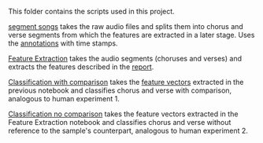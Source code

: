 This folder contains the scripts used in this project.

[segment songs](https://github.com/tvdhout/ANMCproject/blob/master/scripts/Segment%20songs.ipynb) takes the raw audio files and splits them into chorus and verse segments from which the features are extracted in a later stage. Uses the [annotations](https://github.com/tvdhout/ANMCproject/blob/master/final_annotations.xlsx) with time stamps.

[Feature Extraction](https://github.com/tvdhout/ANMCproject/blob/master/scripts/Feature%20Extraction.ipynb) takes the audio segments (choruses and verses) and extracts the features described in the [report](https://github.com/tvdhout/ANMCproject/blob/master/Report.pdf).

[Classification with comparison](https://github.com/tvdhout/ANMCproject/blob/master/scripts/Classification%20with%20comparison.ipynb) takes the [feature vectors](https://github.com/tvdhout/ANMCproject/tree/master/Feature%20vectors) extracted in the previous notebook and classifies chorus and verse with comparison, analogous to human experiment 1.

[Classification no comparison](https://github.com/tvdhout/ANMCproject/blob/master/scripts/Classification%20no%20comparison.ipynb) takes the feature vectors extracted in the Feature Extraction notebook and classifies chorus and verse without reference to the sample's counterpart, analogous to human experiment 2.
